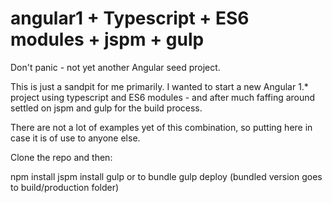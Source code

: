 # angular1 + Typescript + ES6 modules + jspm + gulp

Don't panic - not yet another Angular seed project.

This is just a sandpit for me primarily. I wanted to start a new Angular 1.* project using typescript and ES6 modules - and after much faffing around settled on jspm and gulp for the build process. 

There are not a lot of examples yet of this combination, so putting here in case it is of use to anyone else.

Clone the repo and then:

npm install
jspm install
gulp
or to bundle
gulp deploy 
(bundled version goes to build/production folder)